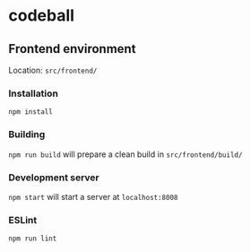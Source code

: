 # codeball
## Frontend environment
Location: `src/frontend/`
### Installation
`npm install`
### Building
`npm run build` will prepare a clean build in `src/frontend/build/`
### Development server
`npm start` will start a server at `localhost:8008`
### ESLint
`npm run lint`
